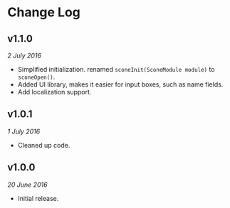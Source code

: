 # Change Log

## v1.1.0
_2 July 2016_

 * Simplified initialization. renamed `sconeInit(SconeModule module)` to `sconeOpen()`.
 * Added UI library, makes it easier for input boxes, such as name fields.
 * Add localization support.

## v1.0.1
_1 July 2016_

 * Cleaned up code.


## v1.0.0
_20 June 2016_

 * Initial release.

